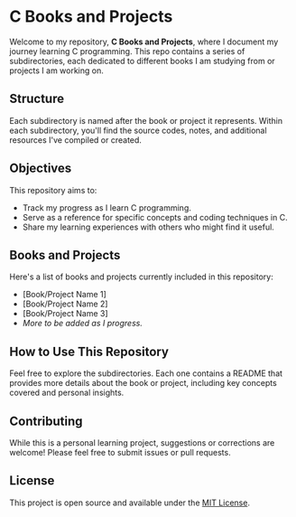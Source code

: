 # C Books and Projects

Welcome to my repository, **C Books and Projects**, where I document my journey learning C programming. This repo contains a series of subdirectories, each dedicated to different books I am studying from or projects I am working on.

## Structure

Each subdirectory is named after the book or project it represents. Within each subdirectory, you'll find the source codes, notes, and additional resources I've compiled or created.

## Objectives

This repository aims to:
- Track my progress as I learn C programming.
- Serve as a reference for specific concepts and coding techniques in C.
- Share my learning experiences with others who might find it useful.

## Books and Projects

Here's a list of books and projects currently included in this repository:
- [Book/Project Name 1]
- [Book/Project Name 2]
- [Book/Project Name 3]
- *More to be added as I progress.*

## How to Use This Repository

Feel free to explore the subdirectories. Each one contains a README that provides more details about the book or project, including key concepts covered and personal insights.

## Contributing

While this is a personal learning project, suggestions or corrections are welcome! Please feel free to submit issues or pull requests.

## License

This project is open source and available under the [MIT License](LICENSE.md).

